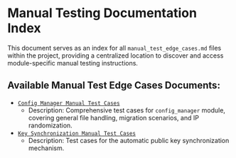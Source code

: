 # Manual Testing Documentation Index

This document serves as an index for all `manual_test_edge_cases.md` files within the project, providing a centralized location to discover and access module-specific manual testing instructions.

## Available Manual Test Edge Cases Documents:

*   [`Config Manager Manual Test Cases`](../../src/config_manager/manual_test_edge_cases.md)
    *   Description: Comprehensive test cases for `config_manager` module, covering general file handling, migration scenarios, and IP randomization.
*   [`Key Synchronization Manual Test Cases`](../../src/config_manager/manual_test_key_sync.md)
    *   Description: Test cases for the automatic public key synchronization mechanism.